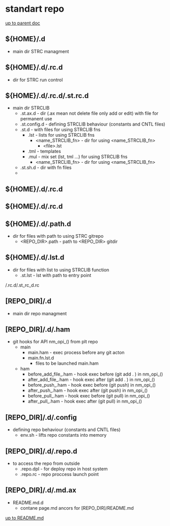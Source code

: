 # <embed> standart repo

[up to parent doc](../../../../README.md)

## ${HOME}/.d
- main dir STRC managment

## ${HOME}/.d/.rc.d
- dir for STRC run control

## ${HOME}/.d/.rc.d/.st.rc.d
- main dir STRCLIB
    - .st.ax.d - dir (.ax mean not delete file only add or edit) with file for permanent use
    - .st.config.d - defining STRCLIB behaviour (constants and CNTL files)
    - .st.d - with files for using STRCLIB fns
        - .lst - lists for using STRCLIB fns
            - \<name_STRCLIB_fn> - dir for using \<name_STRCLIB_fn>
                - \<file>.lst
        - .tml - templates 
        - .mul - mix set (lst, tml ...) for using STRCLIB fns
            - \<name_STRCLIB_fn> - dir for using \<name_STRCLIB_fn>
    - .st.sh.d - dir with fn files
    - 
## ${HOME}/.d/.rc.d
## ${HOME}/.d/.rc.d
## ${HOME}/.d/.path.d
- dir for files with path to using STRC gitrepo
    - \<REPO_DIR>.path - path to \<REPO_DIR> gitdir
## ${HOME}/.d/.lst.d
- dir for files with list to using STRCLIB function
    - .st.lst - lst with path to entry point

/.rc.d/.st_rc_d.rc

## [REPO_DIR]/.d
- main dir repo managment

## [REPO_DIR]/.d/.ham
- git hooks for API nm_opi_() from plt repo
    - main 
        - main.ham - exec process before any git acton
        - main.fn.lst.d
            - files to be launched main.ham
    - ham 
        - before_add_file_.ham - hook exec before (git add . ) in nm_opi_()
        - after_add_file_.ham - hook exec after (git add . ) in nm_opi_()
        - before_push_.ham - hook exec before (git push) in nm_opi_()
        - after_push_.ham - hook exec after (git push) in nm_opi_()
        - before_pull_.ham - hook exec before (git pull) in nm_opi_()
        - after_pull_.ham - hook exec after (git pull) in nm_opi_()

## [REPO_DIR]/.d/.config
- defining repo behaviour (constants and CNTL files)
    - env.sh - lifts repo constants into memory

## [REPO_DIR]/.d/.repo.d
- to access the repo from outside
    - .repo.dpl - for deploy repo in host system
    - .repo.rc - repo proccess launch point
        

## [REPO_DIR]/.d/.md.ax
- README.md.d
    - contane page.md ancors for [REPO_DIR]/README.md

[up to README.md](../../../../README.md)